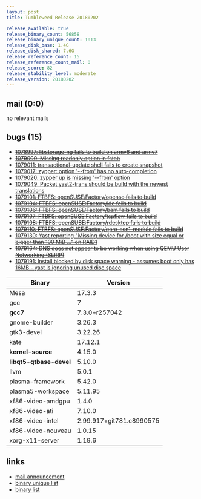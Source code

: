 ```yaml
---
layout: post
title: Tumbleweed Release 20180202

release_available: true
release_binary_count: 56858
release_binary_unique_count: 1013
release_disk_base: 1.4G
release_disk_shared: 7.6G
release_reference_count: 15
release_reference_count_mail: 0
release_score: 82
release_stability_level: moderate
release_version: 20180202
---
```


## mail (0:0)

no relevant mails

## bugs (15)

<!--more-->

- ~~[1078997: libstorage-ng  fails to build on armv6 and armv7](https://bugzilla.opensuse.org/show_bug.cgi?id=1078997)~~
- ~~[1079000: Missing readonly option in fstab](https://bugzilla.opensuse.org/show_bug.cgi?id=1079000)~~
- ~~[1079011: transactional-update shell fails to create snapshot](https://bugzilla.opensuse.org/show_bug.cgi?id=1079011)~~
- [1079017: zypper: option '--from' has no auto-completion](https://bugzilla.opensuse.org/show_bug.cgi?id=1079017)
- [1079020: zypper up is missing '--from' option](https://bugzilla.opensuse.org/show_bug.cgi?id=1079020)
- [1079049: Packet yast2-trans should be build with the newest translations](https://bugzilla.opensuse.org/show_bug.cgi?id=1079049)
- ~~[1079101: FTBFS: openSUSE:Factory/opensc fails to build](https://bugzilla.opensuse.org/show_bug.cgi?id=1079101)~~
- ~~[1079104: FTBFS: openSUSE:Factory/ldc fails to build](https://bugzilla.opensuse.org/show_bug.cgi?id=1079104)~~
- ~~[1079106: FTBFS: openSUSE:Factory/bam fails to build](https://bugzilla.opensuse.org/show_bug.cgi?id=1079106)~~
- ~~[1079107: FTBFS: openSUSE:Factory/tcpflow fails to build](https://bugzilla.opensuse.org/show_bug.cgi?id=1079107)~~
- ~~[1079108: FTBFS: openSUSE:Factory/rdesktop fails to build](https://bugzilla.opensuse.org/show_bug.cgi?id=1079108)~~
- ~~[1079110: FTBFS: openSUSE:Factory/qore-asn1-module fails to build](https://bugzilla.opensuse.org/show_bug.cgi?id=1079110)~~
- ~~[1079130: Yast reporting "Missing device for /boot with size equal or bigger than 100 MiB ..." on RAID1](https://bugzilla.opensuse.org/show_bug.cgi?id=1079130)~~
- ~~[1079164: DNS does not appear to be working when using QEMU User Networking (SLIRP)](https://bugzilla.opensuse.org/show_bug.cgi?id=1079164)~~
- [1079191: Install blocked by disk space warning - assumes boot only has 16MB - yast is ignoring unused disc space](https://bugzilla.opensuse.org/show_bug.cgi?id=1079191)

Binary | Version
--- | ---
Mesa | 17.3.3
gcc | 7
**gcc7** | 7.3.0+r257042
gnome-builder | 3.26.3
gtk3-devel | 3.22.26
kate | 17.12.1
**kernel-source** | 4.15.0
**libqt5-qtbase-devel** | 5.10.0
llvm | 5.0.1
plasma-framework | 5.42.0
plasma5-workspace | 5.11.95
xf86-video-amdgpu | 1.4.0
xf86-video-ati | 7.10.0
xf86-video-intel | 2.99.917+git781.c8990575
xf86-video-nouveau | 1.0.15
xorg-x11-server | 1.19.6

## links

- [mail announcement](https://lists.opensuse.org/opensuse-factory/2018-02/msg00153.html)
- [binary unique list](http://download.tumbleweed.boombatower.com/20180202/rpm.unique.list)
- [binary list](http://download.tumbleweed.boombatower.com/20180202/rpm.list)
